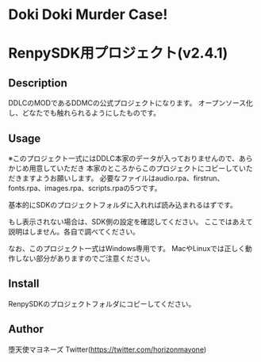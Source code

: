 # Doki Doki Murder Case!
# RenpySDK用プロジェクト(v2.4.1)

## Description
DDLCのMODであるDDMCの公式プロジェクトになります。
オープンソース化し、どなたでも触れられるようにしたものです。

## Usage

※このプロジェクト一式にはDDLC本家のデータが入っておりませんので、あらかじめ用意していただき
本家のところからこのプロジェクトにコピーしていただきますようお願いします。
必要なファイルはaudio.rpa、firstrun、fonts.rpa、images.rpa、scripts.rpaの5つです。

基本的にSDKのプロジェクトフォルダに入れれば読み込まれるはずです。

もし表示されない場合は、SDK側の設定を確認してください。
ここではあえて説明はしません。各自で調べてください。

なお、このプロジェクト一式はWindows専用です。
MacやLinuxでは正しく動作しない部分がありますのでご注意ください。

## Install
RenpySDKのプロジェクトフォルダにコピーしてください。

## Author
堕天使マヨネーズ Twitter(https://twitter.com/horizonmayone)
